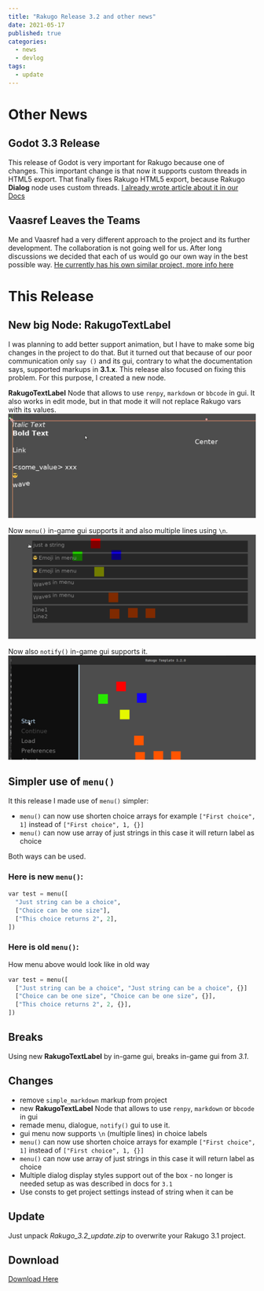 ```yaml
---
title: "Rakugo Release 3.2 and other news"
date: 2021-05-17
published: true
categories:
  - news
  - devlog
tags:
  - update
---
```


# Other News

## Godot 3.3 Release

This release of Godot is very important for Rakugo because one of changes.
This important change is that now it supports custom threads in HTML5 export.
That finally fixes Rakugo HTML5 export, because Rakugo **Dialog** node uses custom threads.
[I already wrote article about it in our Docs](https://rakugodocs.readthedocs.io/en/latest/topics/export/)

## Vaasref Leaves the Teams

Me and Vaasref had a very different approach to the project and its further development.
The collaboration is not going well for us.
After long discussions we decided that each of us would go our own way in the best possible way.
[He currently has his own similar project, more info here](https://github.com/Vaasref/Agartha)

# This Release

## New big Node: RakugoTextLabel

I was planning to add better support animation, but I have to make some big changes in the project to do that.
But it turned out that because of our poor communication only `say ()` and its gui,
contrary to what the documentation says, supported markups in **3.1.x**.
This release also focused on fixing this problem. For this purpose, I created a new node.

**RakugoTextLabel** Node that allows to use `renpy`, `markdown` or `bbcode` in gui.
It also works in edit mode, but in that mode it will not replace Rakugo vars with its values.
![](assets/3.2/RakugoTextLabel.gif)

Now `menu()` in-game gui supports it and also multiple lines using `\n`.
![](assets/3.2/Menu.gif)

Now also `notify()` in-game gui supports it.
![](assets/3.2/Notify.gif)

## Simpler use of `menu()`

It this release I made use of `menu()` simpler:

- `menu()` can now use shorten choice arrays for example `["First choice", 1]` instead of `["First choice", 1, {}]`
- `menu()` can now use array of just strings in this case it will return label as choice

Both ways can be used.

### Here is new `menu()`:

```python
var test = menu([
  "Just string can be a choice",
  ["Choice can be one size"],
  ["This choice returns 2", 2],
])
```

### Here is old `menu()`:

How menu above would look like in old way

```python
var test = menu([
  ["Just string can be a choice", "Just string can be a choice", {}]
  ["Choice can be one size", "Choice can be one size", {}],
  ["This choice returns 2", 2, {}],
])
```

## Breaks

Using new **RakugoTextLabel** by in-game gui, breaks in-game gui from _3.1_.

## Changes

- remove `simple_markdown` markup from project
- new **RakugoTextLabel** Node that allows to use `renpy`, `markdown` or `bbcode` in gui
- remade menu, dialogue, `notify()` gui to use it.
- gui menu now supports `\n` (multiple lines) in choice labels
- `menu()` can now use shorten choice arrays for example `["First choice", 1]` instead of `["First choice", 1, {}]`
- `menu()` can now use array of just strings in this case it will return label as choice
- Multiple dialog display styles support out of the box - no longer is needed setup as was described in docs for `3.1`
- Use consts to get project settings instead of string when it can be

## Update

Just unpack _Rakugo_3.2_update.zip_ to overwrite your Rakugo 3.1 project.

## Download

[Download Here](https://github.com/rakugoteam/Rakugo/releases/tag/3.2.0)
